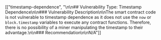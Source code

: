 [["timestamp-dependence", "\n\n## Vulnerability Type: Timestamp Dependence\n\n### Vulnerability Description\n\nThe smart contract code is not vulnerable to timestamp dependence as it does not use the `now` or `block.timestamp` variables to execute any contract functions. Therefore, there is no possibility of a miner manipulating the timestamp to their advantage.\n\n### Recommendation\n\nN/A"]]